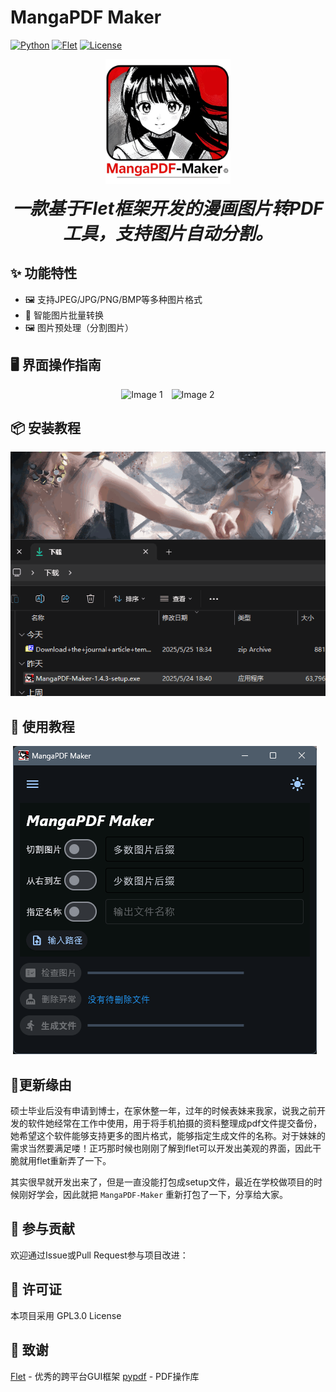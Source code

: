 <!--
 *  =======================================================================
 *  ·······································································
 *  ·······································································
 *  ····Y88b···d88P················888b·····d888·d8b·······················
 *  ·····Y88b·d88P·················8888b···d8888·Y8P·······················
 *  ······Y88o88P··················88888b·d88888···························
 *  ·······Y888P··8888b···88888b···888Y88888P888·888·88888b·····d88b·······
 *  ········888······"88b·888·"88b·888·Y888P·888·888·888·"88b·d88P"88b·····
 *  ········888···d888888·888··888·888··Y8P··888·888·888··888·888··888·····
 *  ········888··888··888·888··888·888···"···888·888·888··888·Y88b·888·····
 *  ········888··"Y888888·888··888·888·······888·888·888··888··"Y88888·····
 *  ·······························································888·····
 *  ··························································Y8b·d88P·····
 *  ···························································"Y88P"······
 *  ·······································································
 *  =======================================================================
 * 
 *  -----------------------------------------------------------------------
 * Author       : 焱铭
 * Date         : 2025-02-06 15:17:19 +0800
 * LastEditTime : 2025-05-25 20:29:52 +0800
 * Github       : https://github.com/YanMing-lxb/
 * FilePath     : /MangaPDF-Maker/README.md
 * Description  : 
 *  -----------------------------------------------------------------------
 -->

# MangaPDF Maker

[![Python](https://img.shields.io/badge/Python-3.12%2B-blue)](https://www.python.org/) [![Flet](https://img.shields.io/badge/Flet-0.27.1-green)](https://flet.dev/) [![License](https://img.shields.io/badge/License-GPL3.0-yellow)](LICENSE)

<div align="center">
  <img src="https://github.com/YanMing-lxb/MangaPDF-Maker/blob/main/src/assets/logo.png?raw=true" alt="MangaPDF Maker Logo" width="200">
  <p><span style="font-size: 2em; font-weight: bold; font-style: italic;">一款基于Flet框架开发的漫画图片转PDF工具，支持图片自动分割。</span></p>
</div>

## ✨ 功能特性

- 🖼️ 支持JPEG/JPG/PNG/BMP等多种图片格式
- 📑 智能图片批量转换
- 🖼️ 图片预处理（分割图片）

## 🖥️ 界面操作指南

<div align="center">
  <p>
    <img src="https://github.com/user-attachments/assets/2bdd0270-6ea9-4b33-8cf5-e793d6310f4e" alt="Image 1" width="300" style="margin-right: 10px;">
    <img src="https://github.com/user-attachments/assets/521327d4-1f5a-4f53-9c4d-98bfb8a3f300" alt="Image 2" width="300">
  </p>
</div>

## 📦 安装教程

<div align="center">
  <p>
    <img src="https://github.com/YanMing-lxb/MangaPDF-Maker/blob/main/assets/install-tutorial.gif?raw=true" style="margin-right: 10px;">
  </p>
</div>

## 🚀 使用教程

<div align="center">
  <p>
    <img src="https://github.com/YanMing-lxb/MangaPDF-Maker/blob/main/assets/use-tutorial.gif?raw=true" style="margin-right: 10px;">
  </p>
</div>

## 🤔更新缘由

硕士毕业后没有申请到博士，在家休整一年，过年的时候表妹来我家，说我之前开发的软件她经常在工作中使用，用于将手机拍摄的资料整理成pdf文件提交备份，她希望这个软件能够支持更多的图片格式，能够指定生成文件的名称。对于妹妹的需求当然要满足喽！正巧那时候也刚刚了解到flet可以开发出美观的界面，因此干脆就用flet重新弄了一下。

其实很早就开发出来了，但是一直没能打包成setup文件，最近在学校做项目的时候刚好学会，因此就把 `MangaPDF-Maker` 重新打包了一下，分享给大家。

## 🤝 参与贡献

欢迎通过Issue或Pull Request参与项目改进：

## 📄 许可证

本项目采用 GPL3.0 License

## 🌟 致谢

[Flet](https://flet.dev/) - 优秀的跨平台GUI框架
[pypdf](https://github.com/py-pdf/pypdf) - PDF操作库
